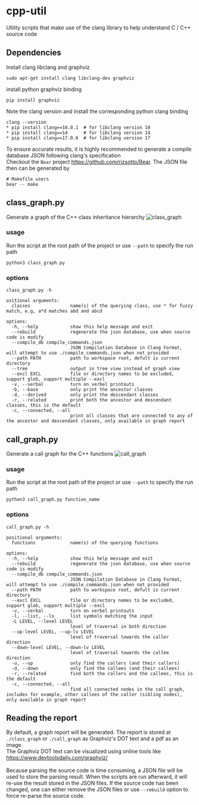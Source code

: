 # cpp-util
Utility scripts that make use of the clang library to help understand C / C++ source code

## Dependencies
Install clang libclang and graphviz
```
sudo apt-get install clang libclang-dev graphviz
```
install python graphviz binding
```
pip install graphviz
```
Note the clang version and install the corresponding python clang binding
```
clang --version
* pip install clang==10.0.1  # for libclang version 10
* pip install clang==14      # for libclang version 14
* pip install clang==17.0.6  # for libclang version 17
```
To ensure accurate results, it is highly recommended to generate a compile database JSON following clang's specification<br>
Checkout the `Bear` project https://github.com/rizsotto/Bear. The JSON file then can be generated by 
```
# Makefile users
bear -- make
```

## class_graph.py
Generate a graph of the C++ class inheritance hierarchy
![class_graph](https://github.com/user-attachments/assets/e4f8cefd-0d3d-4071-b449-888511d5e8dc)

### usage
Run the script at the root path of the project or use `--path` to specify the run path
```
python3 class_graph.py
```

### options
`class_graph.py -h`
```
ositional arguments:
  classes               name(s) of the querying class, use * for fuzzy match, e.g, a*d matches abd and abcd

options:
  -h, --help            show this help message and exit
  --rebuild             regenerate the json database, use when source code is modify
  --compile_db compile_commands.json
                        JSON Compilation Database in Clang Format, will attempt to use ./compile_commands.json when not provided
  --path PATH           path to workspace root, defult is current directory
  --tree                output in tree view instead of graph view
  --excl EXCL           file or directory names to be excluded, support glob, support multiple --excl
  -v, --verbal          turn on verbel printouts
  -b, --base            only print the ancestor classes
  -d, --derived         only print the descendant classes
  -r, --related         print both the ancestor and descendant classes, this is the default
  -c, --connected, --all
                        print all classes that are connected to any of the ancestor and descendant classes, only available in graph report
```

## call_graph.py
Generate a call graph for the C++ functions
![call_graph](https://github.com/Kyle0923/cpp-util/assets/29618161/69354824-c702-463a-b441-0cd20dbf4e11)

### usage
Run the script at the root path of the project or use `--path` to specify the run path
```
python3 call_graph.py function_name
```

### options
`call_graph.py -h`
```
positional arguments:
  functions             name(s) of the querying functions

options:
  -h, --help            show this help message and exit
  --rebuild             regenerate the json database, use when source code is modify
  --compile_db compile_commands.json
                        JSON Compilation Database in Clang Format, will attempt to use ./compile_commands.json when not provided
  --path PATH           path to workspace root, defult is current directory
  --excl EXCL           file or directory names to be excluded, support glob, support multiple --excl
  -v, --verbal          turn on verbel printouts
  -l, --list, --ls      list symbols matching the input
  -L LEVEL, --level LEVEL
                        level of traversal in both direction
  --up-level LEVEL, --up-lv LEVEL
                        level of traversal towards the caller direction
  --down-level LEVEL, --down-lv LEVEL
                        level of traversal towards the callee direction
  -u, --up              only find the callers (and their callers)
  -d, --down            only find the callees (and their callees)
  -r, --related         find both the callers and the callees, this is the default
  -c, --connected, --all
                        find all connected nodes in the call graph, includes for example, other callees of the caller (sibling nodes), only available in graph report
```

## Reading the report
By default, a graph report will be generated. The report is stored at `./class_graph` or `./call_graph` as Graphviz's DOT text and a pdf as an image<br>
The Graphviz DOT text can be visualized using online tools like https://www.devtoolsdaily.com/graphviz/<br>
<br>
Because parsing the source code is time consuming, a JSON file will be used to store the parsing result. When the scripts are run afterward, it will re-use the result stored in the JSON files. If the source code has been changed, one can either remove the JSON files or use `--rebuild` option to force re-parse the source code.

